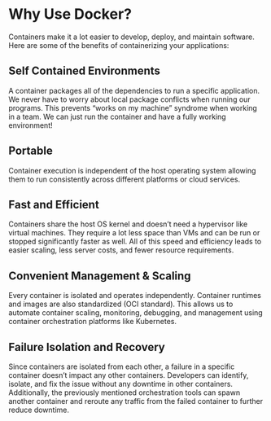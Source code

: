 # Why Use Docker?

Containers make it a lot easier to develop, deploy, and maintain software. Here are some of the benefits of containerizing your applications:

## Self Contained Environments

A container packages all of the dependencies to run a specific application. We never have to worry about local package conflicts when running our programs. This prevents “works on my machine” syndrome when working in a team. We can just run the container and have a fully working environment! 

## Portable

Container execution is independent of the host operating system allowing them to run consistently across different platforms or cloud services. 

## Fast and Efficient

Containers share the host OS kernel and doesn’t need a hypervisor like virtual machines. They require a lot less space than VMs and can be run or stopped significantly faster as well. All of this speed and efficiency leads to easier scaling, less server costs, and fewer resource requirements.

## Convenient Management & Scaling

Every container is isolated and operates independently. Container runtimes and images are also standardized (OCI standard). This allows us to automate container scaling, monitoring, debugging, and management using container orchestration platforms like Kubernetes. 

## Failure Isolation and Recovery

Since containers are isolated from each other, a failure in a specific container doesn’t impact any other containers. Developers can identify, isolate, and fix the issue without any downtime in other containers. Additionally, the previously mentioned orchestration tools can spawn another container and reroute any traffic from the failed container to further reduce downtime.